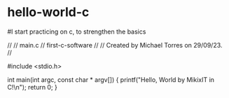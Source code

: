 # hello-world-c

#I start practicing on c, to strengthen the basics

//
//  main.c
//  first-c-software
//
//  Created by Michael Torres on 29/09/23.
//

#include <stdio.h>

int main(int argc, const char * argv[]) {
    printf("Hello, World by MikixIT in C!\n");
    return 0;
}
